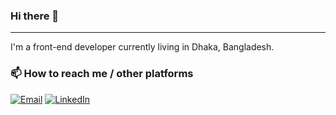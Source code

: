 ### Hi there 👋
---
I'm a front-end developer currently living in Dhaka, Bangladesh.

### 📫  How to reach me / other platforms
 [![Email](https://img.shields.io/badge/Email-0078D4?style=flat&logo=Microsoft-Outlook&logoColor=white)](mailto:mehedi.hasansjs@gmail.com)
 [![LinkedIn](https://img.shields.io/badge/LinkedIn-0A66C2?style=flat&logo=linkedin&logoColor=white)](https://www.linkedin.com/in/devlikhon/)
